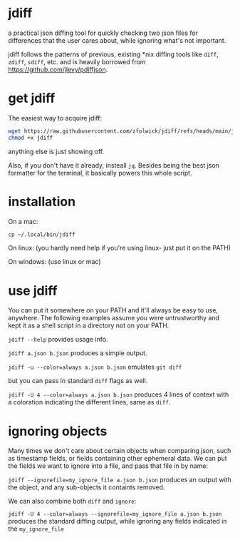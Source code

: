 # jdiff
a practical json diffing tool for quickly checking two json files for differences that the user cares about, while ignoring what's not important.

jdiff follows the patterns of previous, existing *nix diffing tools like `diff`, `zdiff`, `sdiff`, etc. and is heavily borrowed from https://github.com/jlevy/pdiffjson.

# get jdiff
The easiest way to acquire jdiff:
```bash
wget https://raw.githubusercontent.com/zfolwick/jdiff/refs/heads/main/jdiff.sh -O jdiff
chmod +x jdiff
```
anything else is just showing off.

Also, if you don't have it already, insteall `jq`. Besides being the best json formatter for the terminal, it basically powers this whole script.

# installation

On a mac:

```bash
cp ~/.local/bin/jdiff
```

On linux:
(you hardly need help if you're using linux- just put it on the PATH)

On windows:
(use linux or mac)

# use jdiff
You can put it somewhere on your PATH and it'll always be easy to use, anywhere.  The following examples assume you were untrustworthy and kept it as a shell script in a directory not on your PATH.

`jdiff --help` provides usage info.

`jdiff a.json b.json` produces a simple output.

`jdiff -u --color=always a.json b.json` emulates `git diff`

but you can pass in standard `diff` flags as well.

`jdiff -U 4 --color=always a.json b.json` produces 4 lines of context with a coloration indicating the different lines, same as `diff`.

# ignoring objects
Many times we don't care about certain objects when comparing json, such as timestamp fields, or fields containing other ephemeral data.  We can put the fields we want to ignore into a file, and pass that file in by name:

`jdiff --ignorefile=my_ignore_file a.json b.json` produces an output with the object, and any sub-objects it containts removed.

We can also combine both `diff` and `ignore`:

`jdiff -U 4 --color=always --ignorefile=my_ignore_file a.json b.json` produces the standard diffing output, while ignoring any fields indicated in the `my_ignore_file`
